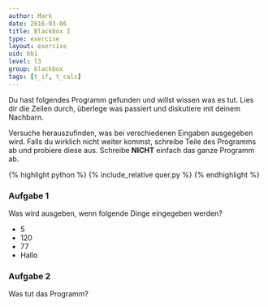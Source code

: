 ```yaml
---
author: Mark
date: 2016-03-06
title: Blackbox I
type: exercise
layout: exercise
uid: bb1
level: l3
group: blackbox
tags: [t_if, t_calc]
---
```


Du hast folgendes Programm gefunden und willst wissen was es tut.
Lies dir die Zeilen durch, überlege was passiert und diskutiere mit deinem Nachbarn.

Versuche herauszufinden, was bei verschiedenen Eingaben ausgegeben wird.
Falls du wirklich nicht weiter kommst, schreibe Teile des Programms ab und probiere diese aus.
Schreibe **NICHT** einfach das ganze Programm ab.

{% highlight python %}
{% include_relative quer.py %}
{% endhighlight %}

### Aufgabe 1
Was wird ausgeben, wenn folgende Dinge eingegeben werden?

- 5
- 120
- 77
- Hallo

### Aufgabe 2
Was tut das Programm?